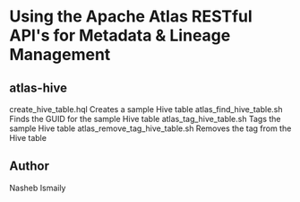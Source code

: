 # Using the Apache Atlas RESTful API's for Metadata & Lineage Management


## atlas-hive
create_hive_table.hql             Creates a sample Hive table
atlas_find_hive_table.sh          Finds the GUID for the sample Hive table
atlas_tag_hive_table.sh           Tags the sample Hive table
atlas_remove_tag_hive_table.sh    Removes the tag from the Hive table

## Author
Nasheb Ismaily
